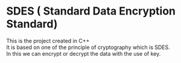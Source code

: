 # SDES ( Standard Data Encryption Standard)

This is the project created in C++   
It is based on one of the principle of cryptography which is SDES.  
In this we can encrypt or decrypt the data with the use of key.
